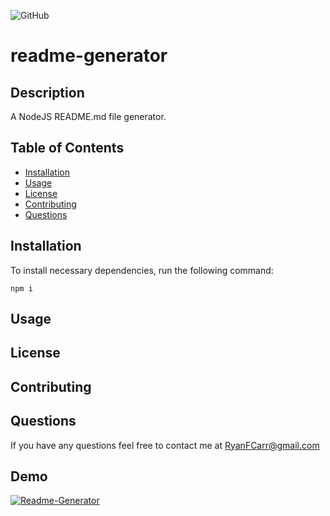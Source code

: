 ![GitHub](https://img.shields.io/github/license/RyanFCarr/readme-generator)

# readme-generator

## Description
A NodeJS README.md file generator.

## Table of Contents

  * [Installation](#installation)
  * [Usage](#usage)
  * [License](#license)
  * [Contributing](#contributing)
  * [Questions](#questions)

## Installation

To install necessary dependencies, run the following command:

```
npm i
```

## Usage

## License

## Contributing

## Questions
If you have any questions feel free to contact me at RyanFCarr@gmail.com

## Demo
[![Readme-Generator](https://user-images.githubusercontent.com/61035701/82734858-950b1300-9ceb-11ea-91ce-fd742dd32fdc.jpg)](https://drive.google.com/open?id=1QVLoaDtjS16PlCh9PscoP9x7r4w6h78Q)

